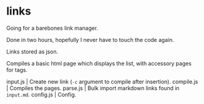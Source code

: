 # links

Going for a barebones link manager.

Done in two hours, hopefully I never have to touch the code again.

Links stored as json.

Compiles a basic html page which displays the list, with accessory pages for tags.

input.js | Create new link (`-c` argument to compile after insertion).
compile.js | Compiles the pages.
parse.js | Bulk import markdown links found in `input.md`.
config.js | Config.